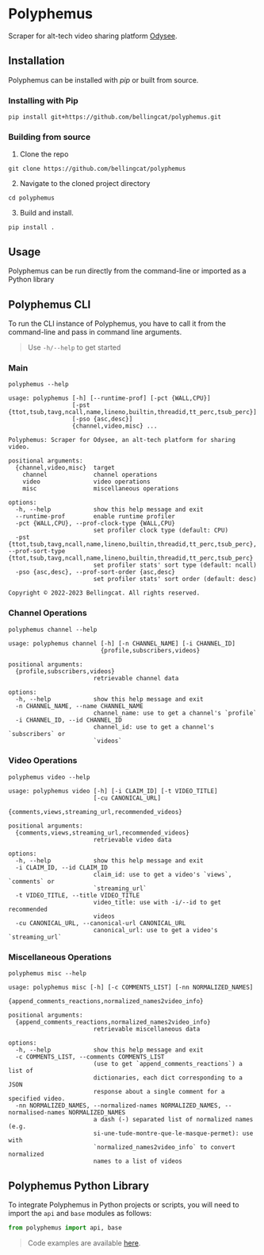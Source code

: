 # Polyphemus

Scraper for alt-tech video sharing platform [Odysee](https://odysee.com/).

## Installation

Polyphemus can be installed with *pip* or built from source.

### Installing with Pip

```commandline
pip install git+https://github.com/bellingcat/polyphemus.git
```

### Building from source

1. Clone the repo

```commandline
git clone https://github.com/bellingcat/polyphemus
```

2. Navigate to the cloned project directory

```commandline
cd polyphemus
```

3. Build and install.

```commandline
pip install .
```

## Usage

Polyphemus can be run directly from the command-line or imported as a Python library

## Polyphemus CLI

To run the CLI instance of Polyphemus, you have to call it from the command-line and pass in command line arguments.
> Use `-h/--help` to get started

### Main

```commandline
polyphemus --help
```

```commandline
usage: polyphemus [-h] [--runtime-prof] [-pct {WALL,CPU}]
                  [-pst {ttot,tsub,tavg,ncall,name,lineno,builtin,threadid,tt_perc,tsub_perc}]
                  [-pso {asc,desc}]
                  {channel,video,misc} ...

Polyphemus: Scraper for Odysee, an alt-tech platform for sharing video.

positional arguments:
  {channel,video,misc}  target
    channel             channel operations
    video               video operations
    misc                miscellaneous operations

options:
  -h, --help            show this help message and exit
  --runtime-prof        enable runtime profiler
  -pct {WALL,CPU}, --prof-clock-type {WALL,CPU}
                        set profiler clock type (default: CPU)
  -pst {ttot,tsub,tavg,ncall,name,lineno,builtin,threadid,tt_perc,tsub_perc}, --prof-sort-type {ttot,tsub,tavg,ncall,name,lineno,builtin,threadid,tt_perc,tsub_perc}
                        set profiler stats' sort type (default: ncall)
  -pso {asc,desc}, --prof-sort-order {asc,desc}
                        set profiler stats' sort order (default: desc)

Copyright © 2022-2023 Bellingcat. All rights reserved.
```

### Channel Operations

```commandline
polyphemus channel --help
```

```commandline
usage: polyphemus channel [-h] [-n CHANNEL_NAME] [-i CHANNEL_ID]
                          {profile,subscribers,videos}

positional arguments:
  {profile,subscribers,videos}
                        retrievable channel data

options:
  -h, --help            show this help message and exit
  -n CHANNEL_NAME, --name CHANNEL_NAME
                        channel_name: use to get a channel's `profile`
  -i CHANNEL_ID, --id CHANNEL_ID
                        channel_id: use to get a channel's `subscribers` or
                        `videos`
```

### Video Operations

```commandline
polyphemus video --help
```

```commandline
usage: polyphemus video [-h] [-i CLAIM_ID] [-t VIDEO_TITLE]
                        [-cu CANONICAL_URL]
                        {comments,views,streaming_url,recommended_videos}

positional arguments:
  {comments,views,streaming_url,recommended_videos}
                        retrievable video data

options:
  -h, --help            show this help message and exit
  -i CLAIM_ID, --id CLAIM_ID
                        claim_id: use to get a video's `views`, `comments` or
                        `streaming_url`
  -t VIDEO_TITLE, --title VIDEO_TITLE
                        video_title: use with -i/--id to get recommended
                        videos
  -cu CANONICAL_URL, --canonical-url CANONICAL_URL
                        canonical_url: use to get a video's `streaming_url`
```

### Miscellaneous Operations

```commandline
polyphemus misc --help
```

```commandline
usage: polyphemus misc [-h] [-c COMMENTS_LIST] [-nn NORMALIZED_NAMES]
                       {append_comments_reactions,normalized_names2video_info}

positional arguments:
  {append_comments_reactions,normalized_names2video_info}
                        retrievable miscellaneous data

options:
  -h, --help            show this help message and exit
  -c COMMENTS_LIST, --comments COMMENTS_LIST
                        (use to get `append_comments_reactions`) a list of
                        dictionaries, each dict corresponding to a JSON
                        response about a single comment for a specified video.
  -nn NORMALIZED_NAMES, --normalized-names NORMALIZED_NAMES, --normalised-names NORMALIZED_NAMES
                        a dash (-) separated list of normalized names (e.g.
                        si-une-tude-montre-que-le-masque-permet): use with
                        `normalized_names2video_info` to convert normalized
                        names to a list of videos
```

## Polyphemus Python Library

To integrate Polyphemus in Python projects or scripts, you will need to import the `api` and `base` modules as follows:

```python
from polyphemus import api, base
```

> Code examples are available [here](examples).
